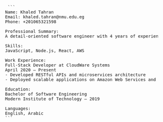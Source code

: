 <pre> ```
Name: Khaled Tahran  
Email: khaled.tahran@nmu.edu.eg
Phone: +201065321598

Professional Summary:  
A detail-oriented software engineer with 4 years of experience in full-stack development and cloud-based application deployment.

Skills:  
JavaScript, Node.js, React, AWS

Work Experience:  
Full-Stack Developer at CloudWare Systems  
April 2020 – Present  
- Developed RESTful APIs and microservices architecture  
- Deployed scalable applications on Amazon Web Services and Azure  

Education:  
Bachelor of Software Engineering  
Modern Institute of Technology – 2019  

Languages:  
English, Arabic
``` </pre>
